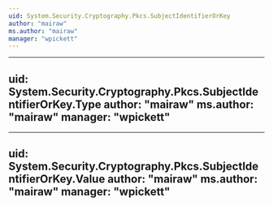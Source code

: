 ```yaml
---
uid: System.Security.Cryptography.Pkcs.SubjectIdentifierOrKey
author: "mairaw"
ms.author: "mairaw"
manager: "wpickett"
---
```


---
uid: System.Security.Cryptography.Pkcs.SubjectIdentifierOrKey.Type
author: "mairaw"
ms.author: "mairaw"
manager: "wpickett"
---

---
uid: System.Security.Cryptography.Pkcs.SubjectIdentifierOrKey.Value
author: "mairaw"
ms.author: "mairaw"
manager: "wpickett"
---

